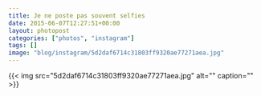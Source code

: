 ```yaml
---
title: Je ne poste pas souvent selfies
date: 2015-06-07T12:27:51+00:00
layout: photopost
categories: ["photos", "instagram"]
tags: []
image: "blog/instagram/5d2daf6714c31803ff9320ae77271aea.jpg"
---
```


{{< img src="5d2daf6714c31803ff9320ae77271aea.jpg" alt="" caption="" >}}



